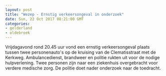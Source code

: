 ```yaml
---
layout: post
title: "Wezep - Ernstig verkeersongeval in onderzoek"
date: Sun, 22 Oct 2017 08:21:00 GMT
categories: 
- gelderland 
- oldebroek 
---
```


Vrijdagavond rond 20.45 uur vond een ernstig verkeersongeval plaats tussen twee personenauto's op de kruising van de Clematisstraat met de Kerkweg. Ambulancedienst, brandweer en politie rukten uit voor de nodige hulpverlening. Twee personen zijn naar een ziekenhuis overgebracht voor verdere medische zorg. De politie doet nader onderzoek naar de toedracht.
